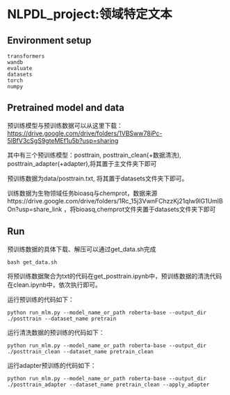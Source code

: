 # NLPDL_project:领域特定文本

## Environment setup

```
transformers
wandb
evaluate
datasets
torch
numpy
```

## Pretrained model and data

预训练模型与预训练数据可以从这里下载：https://drive.google.com/drive/folders/1VBSww78iPc-5lBfV3cSgS9gteMEf1u5b?usp=sharing

其中有三个预训练模型：posttrain, posttrain_clean(+数据清洗), posttrain_adapter(+adapter),将其置于主文件夹下即可

预训练数据为data/posttrain.txt, 将其置于datasets文件夹下即可。

训练数据为生物领域任务bioasq与chemprot，数据来源https://drive.google.com/drive/folders/1Rc_15j3VwnFChzzKj21qIw9lG1UmlBOn?usp=share_link ，将bioasq,chemprot文件夹置于datasets文件夹下即可

## Run

预训练数据的具体下载、解压可以通过get_data.sh完成
```
bash get_data.sh
```

将预训练数据聚合为txt的代码在get_posttrain.ipynb中，预训练数据的清洗代码在clean.ipynb中，依次执行即可。

运行预训练的代码如下：
```
python run_mlm.py --model_name_or_path roberta-base --output_dir ./posttrain --dataset_name pretrain 
```

运行清洗数据的预训练的代码如下：
```
python run_mlm.py --model_name_or_path roberta-base --output_dir ./posttrain_clean --dataset_name pretrain_clean
```

运行adapter预训练的代码如下：
```
python run_mlm.py --model_name_or_path roberta-base --output_dir ./posttrain_adapter --dataset_name pretrain_clean --apply_adapter
```



